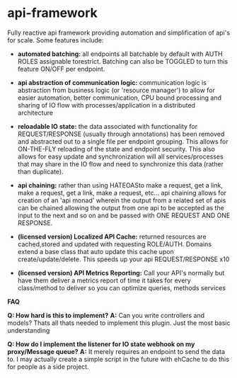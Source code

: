 # api-framework

Fully reactive api framework providing automation and simplification of api's for scale. Some features include:

- **automated batching:** all endpoints all batchable by default with AUTH ROLES assignable torestrict. Batching can also be TOGGLED to turn this feature ON/OFF per endpoint.

- **api abstraction of communication logic:** communication logic is abstraction from business logic (or 'resource manager') to allow for easier automation, better communication, CPU bound processing and sharing of IO flow with processes/application in a distributed architecture

- **reloadable IO state:** the data associated with functionality for REQUEST/RESPONSE (usually through annotations) has been removed and abstracted out to a single file per endpoint grouping. This allows for ON-THE-FLY reloading of the state and endpoint security. This also allows for easy update and synchronization will all services/processes that may share in the IO flow and need to synchronize this data (rather than duplicate).

- **api chaining:** rather than using HATEOASto make a request, get a link, make a request, get a link, make a request, etc... api chaining allows for creation of an 'api monad' wherein the output from a related set of apis can be chained allowing the output from one api to be accepted as the input to the next and so on and be passed with ONE REQUEST AND ONE RESPONSE.

- **(licensed version) Localized API Cache:** returned resources are cached,stored and updated with requesting ROLE/AUTH. Domains extend a base class that auto update this cache upon create/update/delete. This speeds up your api REQUEST/RESPONSE x10

- **(licensed version) API Metrics Reporting:** Call your API's normally but have them deliver a metrics report of time it takes for every class/method to deliver so you can optimize queries, methods services

**FAQ**

**Q: How hard is this to implement?**
**A:** Can you write controllers and models? Thats all thats needed to implement this plugin. Just the most basic understanding

**Q: How do I implement the listener for IO state webhook on my proxy/Message queue?**
**A:** It merely requires an endpoint to send the data to. I may actually create a simple script in the future with ehCache to do this for people as a side project.
